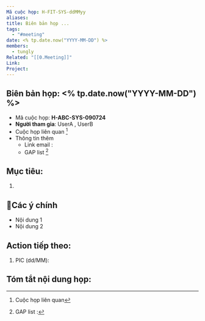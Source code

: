 ```yaml
---
Mã cuộc họp: H-FIT-SYS-ddMMyy
aliases: 
title: Biên bản họp ...
tags:
  - "#meeting"
date: <% tp.date.now("YYYY-MM-DD") %>
members:
  - tungly
Related: "[[0.Meeting]]"
Link: 
Project:
---
```

## Biên bản họp: <% tp.date.now("YYYY-MM-DD") %>
- Mã cuộc họp: **H-ABC-SYS-090724**
- **Người tham gia**: UserA , UserB
- Cuộc họp liên quan [^1]
- Thông tin thêm
	- Link email :
	- GAP list [^2]

## Mục tiêu:
1. 

## 📝Các ý chính
- Nội dung 1
- Nội dung 2 

## Action tiếp theo:
 1. PIC (dd/MM):  

## Tóm tắt nội dung họp:

[^1]: Cuộc họp liên quan
[^2]: GAP list : 
